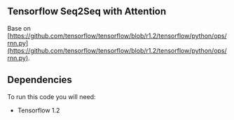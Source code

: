 ## Tensorflow Seq2Seq with Attention

Base on [https://github.com/tensorflow/tensorflow/blob/r1.2/tensorflow/python/ops/rnn.py](https://github.com/tensorflow/tensorflow/blob/r1.2/tensorflow/python/ops/rnn.py).

## Dependencies
To run this code you will need:
- Tensorflow 1.2
